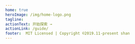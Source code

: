 ```yaml
---
home: true
heroImage: /img/home-logo.png
tagline: 
actionText: 开始探索 →
actionLink: /guide/
footer:  MIT Licensed | Copyright ©2019.11-present shan
---
```


<ClientOnly>
  <OtherComponent></OtherComponent>
</ClientOnly>



